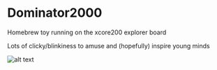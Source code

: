 # Dominator2000
Homebrew toy running on the xcore200 explorer board

Lots of clicky/blinkiness to amuse and (hopefully) inspire young minds

![alt text](https://github.com/ed-xmos/Dominator2000/domitron.jpg)
